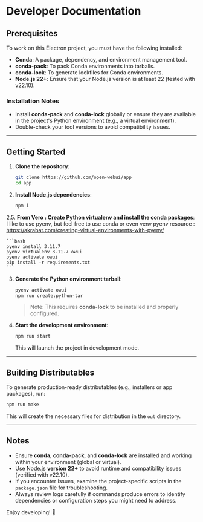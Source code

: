 # Developer Documentation
## Prerequisites
To work on this Electron project, you must have the following installed:
- **Conda**: A package, dependency, and environment management tool.
- **conda-pack**: To pack Conda environments into tarballs.
- **conda-lock**: To generate lockfiles for Conda environments.
- **Node.js 22+**: Ensure that your Node.js version is at least 22 (tested with v22.10).

### Installation Notes
- Install **conda-pack** and **conda-lock** globally or ensure they are available in the project's Python environment (e.g., a virtual environment).
- Double-check your tool versions to avoid compatibility issues.

---

## Getting Started
1. **Clone the repository**:
    ```bash
    git clone https://github.com/open-webui/app
    cd app
    ```

2. **Install Node.js dependencies**:
    ```bash
    npm i
    ```

2.5. **From Vero : Create Python virtualenv and install the conda packages**:
   I like to use pyenv, but feel free to use conda or even venv
   pyenv resource : https://akrabat.com/creating-virtual-environments-with-pyenv/

    ```bash
    pyenv install 3.11.7
    pyenv virtualenv 3.11.7 owui
    pyenv activate owui
    pip install -r requirements.txt
    ```

3. **Generate the Python environment tarball**:
    ```bash
    pyenv activate owui
    npm run create:python-tar
    ```
    > Note: This requires **conda-lock** to be installed and properly configured.

4. **Start the development environment**:
    ```bash
    npm run start
    ```
    This will launch the project in development mode.

---

## Building Distributables
To generate production-ready distributables (e.g., installers or app packages), run:
```bash
npm run make
```
This will create the necessary files for distribution in the `out` directory.

---

## Notes
- Ensure **conda**, **conda-pack**, and **conda-lock** are installed and working within your environment (global or virtual).
- Use Node.js **version 22+** to avoid runtime and compatibility issues (verified with v22.10).
- If you encounter issues, examine the project-specific scripts in the `package.json` file for troubleshooting.
- Always review logs carefully if commands produce errors to identify dependencies or configuration steps you might need to address.

Enjoy developing! 🚀